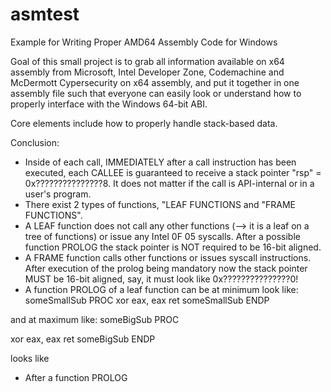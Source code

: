 # asmtest
Example for Writing Proper AMD64 Assembly Code for Windows

Goal of this small project is to grab all information available on x64 assembly from Microsoft, Intel Developer Zone,
Codemachine and McDermott Cypersecurity on x64 assembly, and put it together in one assembly file such that everyone can easily look or understand how to properly interface with the Windows 64-bit ABI.

Core elements include how to properly handle stack-based data.


Conclusion:

- Inside of each call, IMMEDIATELY after a call instruction has been executed, each CALLEE is guaranteed to receive a stack pointer "rsp" = 0x???????????????8. It does not matter if the call is API-internal or in a user's program.
- There exist 2 types of functions, "LEAF FUNCTIONS and "FRAME FUNCTIONS".
- A LEAF function does not call any other functions (--> it is a leaf on a tree of functions) or issue any Intel 0F 05 syscalls. After a possible function PROLOG the stack pointer is NOT required to be 16-bit aligned.
- A FRAME function calls other functions or issues syscall instructions. After execution of the prolog being mandatory now the stack pointer MUST be 16-bit aligned, say, it must look like 0x???????????????0! 
- A function PROLOG of a leaf function can be at minimum look like:
someSmallSub PROC
  xor eax, eax
  ret
someSmallSub ENDP

and at maximum like:
someBigSub PROC
  
  xor eax, eax
  ret
someBigSub ENDP


  looks like
- After a function PROLOG 
